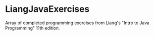 # LiangJavaExercises
Array of completed programming exercises from Liang's "Intro to Java Programming" 11th edition.
